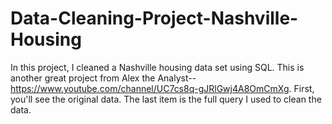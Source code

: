 # Data-Cleaning-Project-Nashville-Housing
In this project, I cleaned a Nashville housing data set using SQL. This is another great project from Alex the Analyst--https://www.youtube.com/channel/UC7cs8q-gJRlGwj4A8OmCmXg. First, you'll see the original data. The last item is the full query I used to clean the data. 
